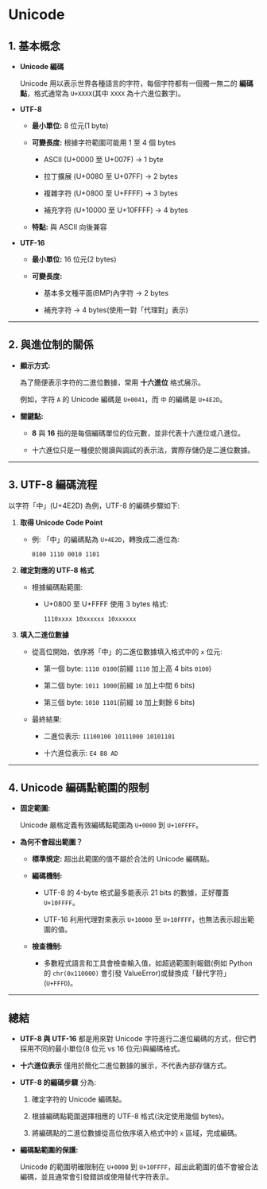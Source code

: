 # Unicode

## 1. 基本概念

- **Unicode 編碼**

  Unicode 用以表示世界各種語言的字符，每個字符都有一個獨一無二的 **編碼點**，格式通常為 `U+XXXX`(其中 `XXXX` 為十六進位數字)。

- **UTF-8**

  - **最小單位:** 8 位元(1 byte)

  - **可變長度:** 根據字符範圍可能用 1 至 4 個 bytes

    - ASCII (U+0000 至 U+007F) → 1 byte

    - 拉丁擴展 (U+0080 至 U+07FF) → 2 bytes

    - 複雜字符 (U+0800 至 U+FFFF) → 3 bytes

    - 補充字符 (U+10000 至 U+10FFFF) → 4 bytes

  - **特點:** 與 ASCII 向後兼容

- **UTF-16**

  - **最小單位:** 16 位元(2 bytes)

  - **可變長度:**

    - 基本多文種平面(BMP)內字符 → 2 bytes

    - 補充字符 → 4 bytes(使用一對「代理對」表示)

---

## 2. 與進位制的關係

- **顯示方式:**

  為了簡便表示字符的二進位數據，常用 **十六進位** 格式展示。

  例如，字符 `A` 的 Unicode 編碼是 `U+0041`，而 `中` 的編碼是 `U+4E2D`。

- **關鍵點:**

  - **8** 與 **16** 指的是每個編碼單位的位元數，並非代表十六進位或八進位。

  - 十六進位只是一種便於閱讀與調試的表示法，實際存儲仍是二進位數據。

---

## 3. UTF-8 編碼流程

以字符「中」(U+4E2D) 為例，UTF-8 的編碼步驟如下:

1. **取得 Unicode Code Point**

   - 例: 「中」的編碼點為 `U+4E2D`，轉換成二進位為:

     ```plaintext
     0100 1110 0010 1101
     ```

2. **確定對應的 UTF-8 格式**

   - 根據編碼點範圍:

     - U+0800 至 U+FFFF 使用 3 bytes 格式:

       ```plaintext
       1110xxxx 10xxxxxx 10xxxxxx
       ```

3. **填入二進位數據**

   - 從高位開始，依序將「中」的二進位數據填入格式中的 `x` 位元:

     - 第一個 byte: `1110 0100`(前綴 `1110` 加上高 4 bits `0100`)

     - 第二個 byte: `1011 1000`(前綴 `10` 加上中間 6 bits)

     - 第三個 byte: `1010 1101`(前綴 `10` 加上剩餘 6 bits)

   - 最終結果:

     - 二進位表示: `11100100 10111000 10101101`

     - 十六進位表示: `E4 B8 AD`

---

## 4. Unicode 編碼點範圍的限制

- **固定範圍:**

  Unicode 嚴格定義有效編碼點範圍為 `U+0000` 到 `U+10FFFF`。

- **為何不會超出範圍？**

  - **標準規定:** 超出此範圍的值不屬於合法的 Unicode 編碼點。

  - **編碼機制:**

    - UTF-8 的 4-byte 格式最多能表示 21 bits 的數據，正好覆蓋 `U+10FFFF`。

    - UTF-16 利用代理對來表示 `U+10000` 至 `U+10FFFF`，也無法表示超出範圍的值。

  - **檢查機制:**

    - 多數程式語言和工具會檢查輸入值，如超過範圍則報錯(例如 Python 的 `chr(0x110000)` 會引發 ValueError)或替換成「替代字符」 (`U+FFFD`)。

---

## 總結

- **UTF-8 與 UTF-16** 都是用來對 Unicode 字符進行二進位編碼的方式，但它們採用不同的最小單位(8 位元 vs 16 位元)與編碼格式。

- **十六進位表示** 僅用於簡化二進位數據的展示，不代表內部存儲方式。

- **UTF-8 的編碼步驟** 分為:

  1. 確定字符的 Unicode 編碼點。

  2. 根據編碼點範圍選擇相應的 UTF-8 格式(決定使用幾個 bytes)。

  3. 將編碼點的二進位數據從高位依序填入格式中的 `x` 區域，完成編碼。

- **編碼點範圍的保護:**

  Unicode 的範圍明確限制在 `U+0000` 到 `U+10FFFF`，超出此範圍的值不會被合法編碼，並且通常會引發錯誤或使用替代字符表示。

